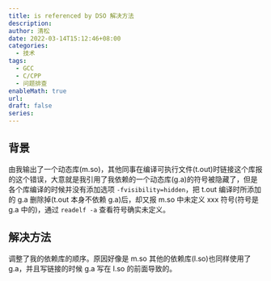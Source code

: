 ```yaml
---
title: is referenced by DSO 解决方法
description: 
author: 清松
date: 2022-03-14T15:12:46+08:00
categories:
  - 技术
tags:
  - GCC
  - C/CPP
  - 问题排查
enableMath: true
url: 
draft: false
series:
---
```

## 背景
由我输出了一个动态库(m.so)，其他同事在编译可执行文件(t.out)时链接这个库报的这个错误，大意就是我引用了我依赖的一个动态库(g.a)的符号被隐藏了，但是各个库编译的时候并没有添加选项 `-fvisibility=hidden`，把 t.out 编译时所添加的 g.a 删除掉(t.out 本身不依赖 g.a)后，却又报 m.so 中未定义 xxx 符号(符号是 g.a 中的)，通过 `readelf -a` 查看符号确实未定义。
## 解决方法
调整了我的依赖库的顺序。原因好像是 m.so 其他的依赖库(l.so)也同样使用了 g.a，并且写链接的时候 g.a  写在 l.so 的前面导致的。